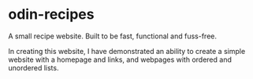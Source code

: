 # odin-recipes

A small recipe website. Built to be fast, functional and fuss-free.

In creating this website, I have demonstrated an ability to create a simple website with a homepage and links, and webpages with ordered and unordered lists.